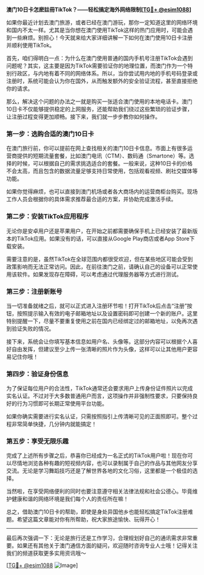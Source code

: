 **澳门10日卡怎麽註冊TikTok？——轻松搞定海外网络限制[[TG💪+ @esim1088](https://t.me/s/esim1088)]**

如果你最近计划去澳门旅游，或者已经在澳门游玩，那你一定知道这里的网络环境和国内不太一样。尤其是当你想在澳门使用TikTok这样的热门应用时，可能会遇到一些麻烦。别担心！今天就来给大家详细讲解一下如何在澳门使用10日卡注册并顺利使用TikTok。

首先，咱们得明白一点：为什么在澳门使用普通的国内手机号注册TikTok会遇到问题呢？其实，这主要是因为TikTok需要验证你的地理位置，而澳门作为一个特别行政区，与内地有着不同的网络体系。所以，当你尝试用内地的手机号码登录或注册时，系统可能会认为你在国外，从而触发额外的安全验证流程，甚至直接拒绝你的请求。

那么，解决这个问题的办法之一就是购买一张适合澳门使用的本地电话卡。澳门10日卡不仅能够提供稳定的上网服务，还能帮助我们绕过这些繁琐的验证步骤，让注册过程变得更加顺畅。接下来，我们就一步步教你如何操作。

### 第一步：选购合适的澳门10日卡

在澳门旅行前，你可以提前在网上查找相关的澳门10日卡信息。市面上有很多运营商提供的短期流量套餐，比如澳门电讯（CTM）、数码通（Smartone）等。选择的时候，可以根据自己的需求挑选适合的套餐。一般来说，这种10日卡的价格不会太高，而且包含的数据流量足够支持日常使用，包括观看视频、刷社交媒体等功能。

如果你觉得麻烦，也可以直接到澳门机场或者各大商场内的运营商柜台购买。现场工作人员会根据你的具体需求推荐最合适的方案，并协助完成激活手续。

### 第二步：安装TikTok应用程序

无论你是安卓用户还是苹果用户，在开始之前都需要确保手机上已经安装了最新版本的TikTok应用。如果没有的话，可以直接从Google Play商店或者App Store下载安装。

需要注意的是，虽然TikTok在全球范围内都很受欢迎，但在某些地区可能会受到政策影响而无法正常访问。因此，在前往澳门之前，请确认自己的设备可以正常使用该软件。如果发现存在障碍，可以考虑通过代理服务器等方式进行测试。

### 第三步：注册新账号

当一切准备就绪之后，就可以正式进入注册环节啦！打开TikTok后点击“注册”按钮，按照提示输入有效的电子邮箱地址以及设置密码即可创建一个新的账户。这里特别提醒一下，尽量不要重复使用之前在国内已经绑定过的邮箱地址，以免再次遇到验证失败的情况。

接下来，系统会让你填写基本信息如用户名、头像等。这部分内容可以根据个人喜好自由发挥，但建议至少上传一张清晰的照片作为头像，这样可以让其他用户更容易记住你哦！

### 第四步：验证身份信息

为了保证每位用户的合法性，TikTok通常还会要求用户上传身份证件照片以完成实名认证。不过对于大多数普通用户而言，这项操作并非强制性要求，只要保持良好的行为习惯即可长期正常使用平台功能。

如果你确实需要进行实名认证，只需按照指引上传清晰可见的正面照即可。整个过程非常简单快捷，几分钟内就能搞定！

### 第五步：享受无限乐趣

完成了上述所有步骤之后，恭喜你已经成为一名正式的TikTok用户啦！现在你可以尽情地浏览各种有趣的短视频内容，也可以录制属于自己的作品与其他网友分享交流。无论是学习舞蹈技巧还是了解世界各地的文化习俗，这里都是一个极佳的选择。

当然啦，在享受网络便利的同时也要注意遵守相关法律法规和社会公德心。毕竟维护健康和谐的网络环境是我们每个人的责任所在嘛！

总之，借助澳门10日卡的帮助，即使是身处异国他乡也能轻松搞定TikTok注册难题。希望这篇文章能对你有所帮助，祝大家旅途愉快、玩得开心！

---

最后再次强调一下：无论是旅行还是工作学习，合理规划好自己的通讯需求非常重要。如果还有其他关于澳门通信方面的疑问，欢迎随时咨询专业人士哦！记得关注我们的频道获取更多实用资讯哦～

[[TG💪+ @esim1088](https://t.me/s/esim1088) ![Image](https://i.postimg.cc/4NQfJmqS/Snipaste-2025-05-13-00-14-12.png)]